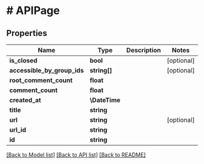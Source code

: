 # # APIPage

## Properties

Name | Type | Description | Notes
------------ | ------------- | ------------- | -------------
**is_closed** | **bool** |  | [optional]
**accessible_by_group_ids** | **string[]** |  | [optional]
**root_comment_count** | **float** |  |
**comment_count** | **float** |  |
**created_at** | **\DateTime** |  |
**title** | **string** |  |
**url** | **string** |  | [optional]
**url_id** | **string** |  |
**id** | **string** |  |

[[Back to Model list]](../../README.md#models) [[Back to API list]](../../README.md#endpoints) [[Back to README]](../../README.md)
